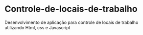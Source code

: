 # Controle-de-locais-de-trabalho
Desenvolvimento de aplicação para controle de locais de trabalho utilizando Html, css e Javascript
